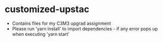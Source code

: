 # customized-upstac

- Contains files for my C3M3 upgrad assignment
- Please run 'yarn install' to import dependencies - if any error pops up when executing 'yarn start'
